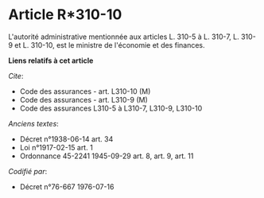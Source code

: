 # Article R*310-10

L'autorité administrative mentionnée aux articles L. 310-5 à L. 310-7, L. 310-9 et L. 310-10, est le ministre de l'économie
et des finances.

**Liens relatifs à cet article**

_Cite_:

  - Code des assurances - art. L310-10 (M)
  - Code des assurances - art. L310-9 (M)
  - Code des assurances L310-5 à L310-7, L310-9, L310-10

_Anciens textes_:

  - Décret n°1938-06-14 art. 34
  - Loi n°1917-02-15 art. 1
  - Ordonnance 45-2241 1945-09-29 art. 8, art. 9, art. 11

_Codifié par_:

  - Décret n°76-667 1976-07-16
